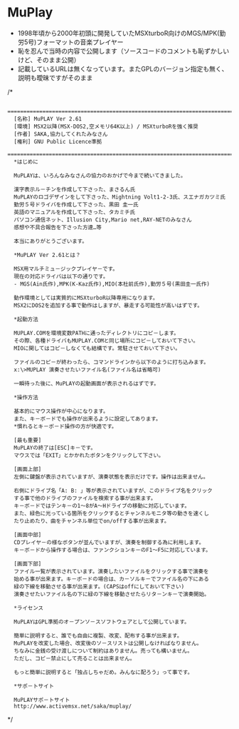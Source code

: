 # MuPlay

* 1998年頃から2000年初頭に開発していたMSXturboR向けのMGS/MPK(勤労5号)フォーマットの音楽プレイヤー
* 恥を忍んで当時の内容で公開します（ソースコードのコメントも恥ずかしいけど、そのまま公開）
* 記載しているURLは無くなっています。またGPLのバージョン指定も無く、説明も曖昧ですがそのまま

/*

      ==============================================================================
      [名称] MuPLAY Ver 2.61
      [環境] MSX2以降(MSX-DOS2,空メモリ64K以上) / MSXturboRを強く推奨
      [作者] SAKA,協力してくれたみなさん
      [権利] GNU Public Licence準拠
      ==============================================================================
      *はじめに
      
      MuPLAYは、いろんなみなさんの協力のおかげで今まで続いてきました。
    
      漢字表示ル－チンを作成して下さった、まさるん氏
      MuPLAYのロゴデザインをして下さった、Mightning Volt1-2-3氏、スエナガカツミ氏
      勤労５号ドライバを作成して下さった、黒田 圭一氏
      英語のマニュアルを作成して下さった、タカミチ氏
      パソコン通信ネット、Illusion City,Mario net,RAY-NETのみなさん
      感想や不具合報告を下さった方達…等
      
      本当にありがとうございます。
       
      *MuPLAY Ver 2.61とは？
      
      MSX用マルチミュ－ジックプレイヤ－です。
      現在の対応ドライバは以下の通りです。
      - MGS(Ain氏作),MPK(K-Kaz氏作),MIO(本杜前氏作),勤労５号(黒田圭一氏作)
      
      動作環境としては実質的にMSXturboR以降専用になります。
      MSX2にDOS2を追加する事で動作はしますが、暴走する可能性が高いはずです。
      
      *起動方法
      
      MUPLAY.COMを環境変数PATHに通ったディレクトリにコピ－します。
      その際、各種ドライバもMUPLAY.COMと同じ場所にコピ－しておいて下さい。
      MIOに関してはコピ－しなくても結構です。常駐させておいて下さい。
      
      ファイルのコピ－が終わったら、コマンドラインから以下のように打ち込みます。
      x:\>MUPLAY 演奏させたいファイル名(ファイル名は省略可)
      
      一瞬待った後に、MuPLAYの起動画面が表示されるはずです。
        
      *操作方法
      
      基本的にマウス操作が中心になります。
      また、キ－ボ－ドでも操作が出来るように設定してあります。
      *慣れるとキ－ボ－ド操作の方が快適です。
  
      [最も重要]
      MuPLAYの終了は[ESC]キ－です。
      マウスでは「EXIT」とかかれたボタンをクリックして下さい。
      
      [画面上部]
      左側に鍵盤が表示されていますが、演奏状態を表示だけです。操作は出来ません。
      
      右側にドライブ名「A: B: 」等が表示されていますが、このドライブ名をクリック
      する事で他のドライブのファイルを検索する事が出来ます。
      キ－ボ－ドではテンキ－の1～8がA～Hドライブの移動に対応しています。
      また、緑色に光っている箇所をクリックするとチャンネルモニタ等の動きを速くし
      たり止めたり、曲をチャンネル単位でon/offする事が出来ます。
       
      [画面中部]
      CDプレイヤ－の様なボタンが並んでいますが、演奏を制御する為に利用します。
      キ－ボ－ドから操作する場合は、ファンクションキ－のF1～F5に対応しています。
      
      [画面下部]
      ファイル一覧が表示されています。演奏したいファイルをクリックする事で演奏を
      始める事が出来ます。キ－ボ－ドの場合は、カ－ソルキ－でファイル名の下にある
      緑の下線を移動させる事が出来ます。(CAPSはoffにしておいて下さい)
      演奏させたいファイル名の下に緑の下線を移動させたらリタ－ンキ－で演奏開始。
      
      *ライセンス
      
      MuPLAYはGPL準拠のオ－プンソ－スソフトウェアとして公開しています。
      
      簡単に説明すると、誰でも自由に複製、改変、配布する事が出来ます。
      MuPLAYを改変した場合、改変後のソ－スリストは公開しなければなりません。
      ちなみに金銭の受け渡しについて制約はありません。売っても構いません。
      ただし、コピ－禁止にして売ることは出来ません。

      もっと簡単に説明すると「独占しちゃだめ。みんなに配ろう」って事です。
      
      *サポ－トサイト
      
      MuPLAYサポ－トサイト
      http://www.activemsx.net/saka/muplay/

*/
